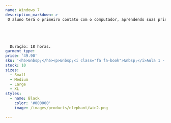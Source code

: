 ```yaml
---
name: Windows 7
description_markdown: >-
 O aluno terá o primeiro contato com o computador, aprendendo suas principais funções focadas no sistema operacional Windows 7.





  Duração: 18 horas.
garment_type:
price: '49.90'
sku: '<h5>&nbsp;</h5><p>&nbsp;<i class="fa fa-book">&nbsp;</i>Aula 1 -  Microsoft Windows 7</p><p>&nbsp;<i class="fa fa-book">&nbsp;</i>Aula 2 - Tecla Enter e Tecla Space</p><p>&nbsp;<i class="fa fa-book">&nbsp;</i>Aula 3 - Calculadora</p><p>&nbsp;<i class="fa fa-book">&nbsp;</i>Aula 4 - Paint</p><p>&nbsp;<i class="fa fa-book">&nbsp;</i>Aula 5 - Wordpad</p><p>&nbsp;<i class="fa fa-book">&nbsp;</i>Aula 6 - Abrindo um Arquivo Existente</p><p>&nbsp;<i class="fa fa-book">&nbsp;</i>Aula 7 - Windows Explorer</p><p>&nbsp;<i class="fa fa-book">&nbsp;</i>Aula 8 - O Pen Drive</p><p>&nbsp;<i class="fa fa-book">&nbsp;</i>Aula 9 - Painel de Controle</p><p>&nbsp;<i class="fa fa-book">&nbsp;</i>Aula 10 - Revisão</p><p>&nbsp;<i class="fa fa-book">&nbsp;</i>Aula 11 - Gravador de Som</p><p>&nbsp;<i class="fa fa-book">&nbsp;</i>Aula 12 - Instalando uma Impressora</p><p>&nbsp;<i class="fa fa-book">&nbsp;</i>Aula 13 - Limpeza de Disco</p><p>&nbsp;<i class="fa fa-book">&nbsp;</i>Aula 14 - Arquivos PDF</p><p>&nbsp;<i class="fa fa-book">&nbsp;</i>Aula 15 - Restauração do Sistema</p><p>&nbsp;<i class="fa fa-book">&nbsp;</i>Aula 16 - Nero</p><p>&nbsp;<i class="fa fa-book">&nbsp;</i>Aula 17 - Revisão Geral</p><p>&nbsp;<i class="fa fa-book">&nbsp;</i>Aula 18 - Avaliação</p>'
stock: 10
sizes:
  - Small
  - Medium
  - Large
  - XL
styles:
  - name: Black
    color: '#000000'
    image: /images/products/elephant/win2.png
  
---
```

